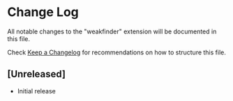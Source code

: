 # Change Log
All notable changes to the "weakfinder" extension will be documented in this file.

Check [Keep a Changelog](http://keepachangelog.com/) for recommendations on how to structure this file.

## [Unreleased]
- Initial release